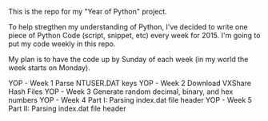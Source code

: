This is the repo for my "Year of Python" project.

To help stregthen my understanding of Python, I've decided to write one piece of Python Code
(script, snippet, etc) every week for 2015.  I'm going to put my code weekly in this repo.

My plan is to have the code up by Sunday of each week (in my world the week starts on Monday).

YOP - Week 1	Parse NTUSER.DAT keys
YOP - Week 2	Download VXShare Hash Files
YOP - Week 3	Generate random decimal, binary, and hex numbers
YOP - Week 4	Part I: Parsing index.dat file header
YOP - Week 5	Part II: Parsing index.dat file header
